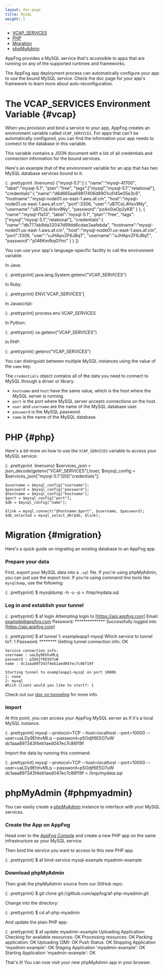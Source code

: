 ```yaml
---
layout: doc-page
title: MySQL
weight: 1
---
```


* [VCAP_SERVICES](#vcap)
* [PHP](#php)
* [Migration](#migration)
* [phpMyAdmin](#phpmyadmin)

AppFog provides a MySQL service that's accessible to apps that are running on any of the supported runtimes and frameworks. 

The AppFog app deployment process can automatically configure your app to use the bound MySQL service. Check the doc page for your app's framework to learn more about auto-reconfiguration. 

# The VCAP\_SERVICES Environment Variable {#vcap}

When you provision and bind a service to your app, AppFog creates an environment variable called `VCAP_SERVICES`. For apps that can't be automatically configured, you can find the information your app needs to connect to the database in this variable.

This variable contains a JSON document with a list of all credentials and connection information for the bound services.

Here's an example that of the environment variable for an app that has two MySQL database services bound to it:

{: .prettyprint .linenums}
    {"mysql-5.1":[
        {
            "name":"mysql-4f700",
            "label":"mysql-5.1",
            "plan":"free",
            "tags":["mysql","mysql-5.1","relational"],
            "credentials":{
                "name":"d6d665aa69817406d8901cd145e05e3c6",
                "hostname":"mysql-node01.us-east-1.aws.af.cm",
                "host":"mysql-node01.us-east-1.aws.af.cm",
                "port":3306,
                "user":"uB7CoL4Hxv9Ny",
                "username":"uB7CoL4Hxv9Ny",
                "password":"pzAx0iaOp2yKB"
            }
        },
        {
            "name":"mysql-f1a13",
            "label":"mysql-5.1",
            "plan":"free",
            "tags":["mysql","mysql-5.1","relational"],
            "credentials":{
                "name":"db777ab9da32047d99dd6cdae3aafebda",
                "hostname":"mysql-node01.us-east-1.aws.af.cm",
                "host":"mysql-node01.us-east-1.aws.af.cm",
                "port":3306,
                "user":"uJHApvZF6JBqT",
                "username":"uJHApvZF6JBqT",
                "password":"p146KmfkqGYmi"
            }
        }
    ]}

You can use your app's language-specific facility to call the environment variable.

In Java:

{: .prettyprint}
    java.lang.System.getenv("VCAP_SERVICES")

In Ruby:

{: .prettyprint}
    ENV['VCAP_SERVICES']

In Javascript:

{: .prettyprint}
    process.env.VCAP_SERVICES

In Python:

{: .prettyprint}
    os.getenv("VCAP_SERVICES")

In PHP:

{: .prettyprint}
    getenv("VCAP_SERVICES")

You can distinguish between multiple MySQL instances using the  value of the `name` key.

The `credentials` object contains all of the data you need to connect to MySQL through a driver or library.

* `hostname` and `host` have the same value, which is the host where the MySQL server is running.
* `port` is the port where MySQL server accepts connections on the host.
* `user` and `username` are the name of the MySQL database user.
* `password` is the MySQL password.
* `name` is the name of the MySQL database.

# PHP {#php}

Here's a bit more on how to use the `VCAP_SERVICES` variable to access your MySQL service: 

{: .prettyprint .linenums}
    $services_json = json_decode(getenv("VCAP_SERVICES"),true);
    $mysql_config = $services_json["mysql-5.1"][0]["credentials"];

    $username = $mysql_config["username"];
    $password = $mysql_config["password"];
    $hostname = $mysql_config["hostname"];
    $port = $mysql_config["port"];
    $db = $mysql_config["name"];

    $link = mysql_connect("$hostname:$port", $username, $password);
    $db_selected = mysql_select_db($db, $link);

# Migration {#migration}

Here's a quick guide on migrating an existing database to an AppFog app. 

### Prepare your data

First, export your MySQL data into a `.sql` file. If you're using phpMyAdmin, you can just use the export tool. If you're using command line tools like `mysqldump`, use the following:

{: .prettyprint}
    $ mysqldump -h <hostname> -u <username> -p<Password> <database> > /tmp/mydata.sql

### Log in and establish your tunnel

{: .prettyprint}
    $ af login
    Attempting login to [https://api.appfog.com]
    Email: example@appfog.com
    Password: **************
    Successfully logged into [https://api.appfog.com]

{: .prettyprint}
    $ af tunnel
    1: exampleapp1-mysql
    Which service to tunnel to?: 1
    Password: ********
    Getting tunnel connection info: OK

    Service connection info:
    username : uaLDy9EhhvMLq
    password : p5Odjf6E5O7uW
    name : dc1aaa897343f4eb1aed047ec7c86f19f

    Starting tunnel to exampleapp1-mysql on port 10000.
    1: none
    2: mysql
    Which client would you like to start?: 1

Check out our [doc on tunneling](/services/tunneling) for more info.

### Import

At this point, you can access your AppFog MySQL server as if it's a local MySQL instance.

{: .prettyprint}
    mysql --protocol=TCP --host=localhost --port=10000 --user=uaLDy9EhhvMLq --password=p5Odjf6E5O7uW dc1aaa897343f4eb1aed047ec7c86f19f

Import the data by running this command:

{: .prettyprint}
    mysql --protocol=TCP --host=localhost --port=10000 --user=uaLDy9EhhvMLq --password=p5Odjf6E5O7uW dc1aaa897343f4eb1aed047ec7c86f19f < /tmp/mydata.sql

# phpMyAdmin {#phpmyadmin}

You can easily create a [phpMyAdmin](http://www.phpmyadmin.net/home_page/index.php) instance to interface with your MySQL services. 

### Create the App on AppFog

Head over to the [AppFog Console](console.appfog.com) and create a new PHP app on the same infrastructure as your MySQL service. 

Then bind the service you want to access to this new PHP app. 

{: .prettyprint}
    $ af bind-service mysql-example myadmin-example

### Download phpMyAdmin

Then grab the phpMyAdmin source from our GitHub repo: 

{: .prettyprint}
    $ git clone git://github.com/appfog/af-php-myadmin.git

Change into the directory:

{: .prettyprint}
    $ cd af-php-myadmin

And update the plain PHP app:

{: .prettyprint}
    $ af update myadmin-example
    Uploading Application:
        Checking for available resources: OK
        Processing resources: OK
        Packing application: OK
        Uploading (3M): OK
    Push Status: OK
    Stopping Application 'myadmin-example': OK
    Staging Application 'myadmin-example': OK
    Starting Application 'myadmin-example': OK

That's it! You can now visit your new phpMyAdmin app in your browser.

